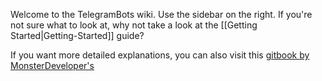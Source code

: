 Welcome to the TelegramBots wiki. Use the sidebar on the right. If you're not sure what to look at, why not take a look at the [[Getting Started|Getting-Started]] guide?

If you want more detailed explanations, you can also visit this [gitbook by MonsterDeveloper's](https://www.gitbook.com/book/monsterdeveloper/writing-telegram-bots-on-java/details)
